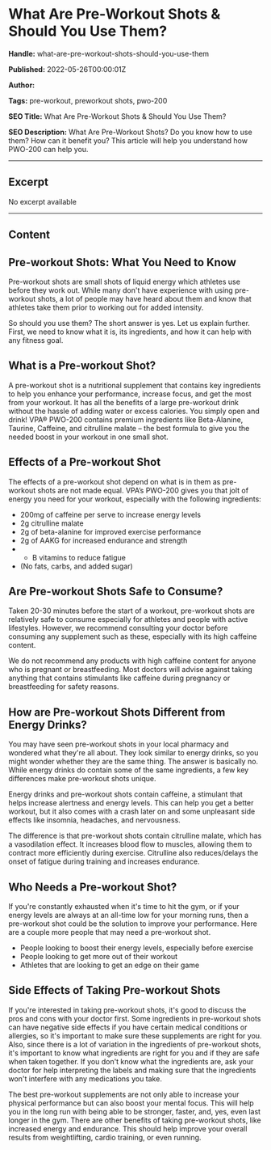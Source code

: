 # What Are Pre-Workout Shots & Should You Use Them?

**Handle:** what-are-pre-workout-shots-should-you-use-them

**Published:** 2022-05-26T00:00:01Z

**Author:**  

**Tags:** pre-workout, preworkout shots, pwo-200

**SEO Title:** What Are Pre-Workout Shots & Should You Use Them?

**SEO Description:** What Are Pre-Workout Shots? Do you know how to use them? How can it benefit you? This article will help you understand how PWO-200 can help you.

---

## Excerpt

No excerpt available

---

## Content

## Pre-workout Shots: What You Need to Know

Pre-workout shots are small shots of liquid energy which athletes use before they work out. While many don't have experience with using pre-workout shots, a lot of people may have heard about them and know that athletes take them prior to working out for added intensity.

So should you use them? The short answer is yes. Let us explain further. First, we need to know what it is, its ingredients, and how it can help with any fitness goal.

## What is a Pre-workout Shot?

A pre-workout shot is a nutritional supplement that contains key ingredients to help you enhance your performance, increase focus, and get the most from your workout. It has all the benefits of a large pre-workout drink without the hassle of adding water or excess calories. You simply open and drink! VPA® PWO-200 contains premium ingredients like Beta-Alanine, Taurine, Caffeine, and citrulline malate – the best formula to give you the needed boost in your workout in one small shot.

## Effects of a Pre-workout Shot

The effects of a pre-workout shot depend on what is in them as pre-workout shots are not made equal. VPA’s PWO-200 gives you that jolt of energy you need for your workout, especially with the following ingredients:

- 200mg of caffeine per serve to increase energy levels
- 2g citrulline malate
- 2g of beta-alanine for improved exercise performance
- 2g of AAKG for increased endurance and strength
- + B vitamins to reduce fatigue
- (No fats, carbs, and added sugar)

## Are Pre-workout Shots Safe to Consume?

Taken 20-30 minutes before the start of a workout, pre-workout shots are relatively safe to consume especially for athletes and people with active lifestyles. However, we recommend consulting your doctor before consuming any supplement such as these, especially with its high caffeine content.

We do not recommend any products with high caffeine content for anyone who is pregnant or breastfeeding. Most doctors will advise against taking anything that contains stimulants like caffeine during pregnancy or breastfeeding for safety reasons.

## How are Pre-workout Shots Different from Energy Drinks?

You may have seen pre-workout shots in your local pharmacy and wondered what they're all about. They look similar to energy drinks, so you might wonder whether they are the same thing. The answer is basically no. While energy drinks do contain some of the same ingredients, a few key differences make pre-workout shots unique.

Energy drinks and pre-workout shots contain caffeine, a stimulant that helps increase alertness and energy levels. This can help you get a better workout, but it also comes with a crash later on and some unpleasant side effects like insomnia, headaches, and nervousness.

The difference is that pre-workout shots contain citrulline malate, which has a vasodilation effect. It increases blood flow to muscles, allowing them to contract more efficiently during exercise. Citrulline also reduces/delays the onset of fatigue during training and increases endurance.

## Who Needs a Pre-workout Shot?

If you're constantly exhausted when it's time to hit the gym, or if your energy levels are always at an all-time low for your morning runs, then a pre-workout shot could be the solution to improve your performance. Here are a couple more people that may need a pre-workout shot.

- People looking to boost their energy levels, especially before exercise
- People looking to get more out of their workout
- Athletes that are looking to get an edge on their game

## Side Effects of Taking Pre-workout Shots

If you're interested in taking pre-workout shots, it's good to discuss the pros and cons with your doctor first. Some ingredients in pre-workout shots can have negative side effects if you have certain medical conditions or allergies, so it's important to make sure these supplements are right for you. Also, since there is a lot of variation in the ingredients of pre-workout shots, it's important to know what ingredients are right for you and if they are safe when taken together. If you don't know what the ingredients are, ask your doctor for help interpreting the labels and making sure that the ingredients won't interfere with any medications you take.

The best pre-workout supplements are not only able to increase your physical performance but can also boost your mental focus. This will help you in the long run with being able to be stronger, faster, and, yes, even last longer in the gym. There are other benefits of taking pre-workout shots, like increased energy and endurance. This should help improve your overall results from weightlifting, cardio training, or even running.

